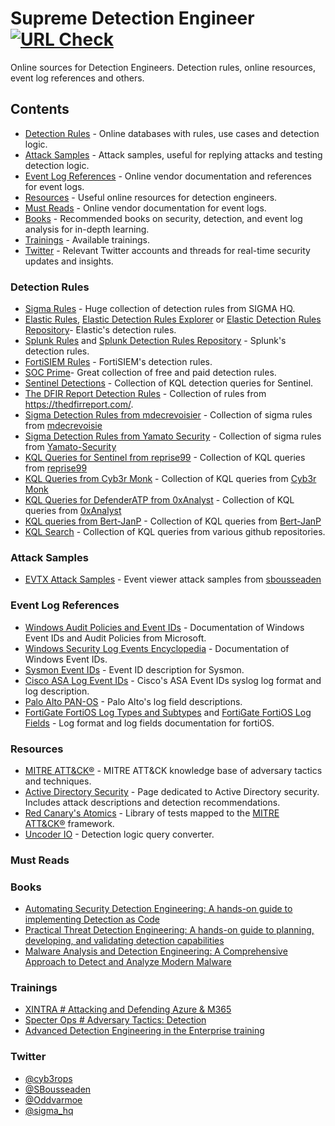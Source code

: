 # Supreme Detection Engineer [![URL Check](https://github.com/st0pp3r/Supreme-Detection-Engineer/actions/workflows/url_check.yml/badge.svg)](https://github.com/st0pp3r/Supreme-Detection-Engineer/actions/workflows/url_check.yml/badge.svg)

 Online sources for Detection Engineers. Detection rules, online resources, event log references and others.

## Contents
- [Detection Rules](#detection-rules) - Online databases with rules, use cases and detection logic.
- [Attack Samples](#attack-samples) - Attack samples, useful for replying attacks and testing detection logic.
- [Event Log References](#event-log-references) - Online vendor documentation and references for event logs.
- [Resources](#resources) - Useful online resources for detection engineers.
- [Must Reads](#must-reads) - Online vendor documentation for event logs.
- [Books](#books) - Recommended books on security, detection, and event log analysis for in-depth learning.
- [Trainings](#trainings) - Available trainings.
- [Twitter](#twitter) - Relevant Twitter accounts and threads for real-time security updates and insights.

### Detection Rules
- [Sigma Rules](https://github.com/SigmaHQ/sigma) - Huge collection of detection rules from SIGMA HQ.
- [Elastic Rules](https://www.elastic.co/guide/en/security/current/prebuilt-rules.html), [Elastic Detection Rules Explorer](https://elastic.github.io/detection-rules-explorer) or [Elastic Detection Rules Repository](https://github.com/elastic/detection-rules/tree/main/rules)- Elastic's detection rules.
- [Splunk Rules](https://research.splunk.com/detections/) and [Splunk Detection Rules Repository](https://github.com/splunk/security_content/tree/develop/detections) - Splunk's detection rules.
- [FortiSIEM Rules](https://help.fortinet.com/fsiem/Public_Resource_Access/7_2_2/rules/rule_descriptions.htm) - FortiSIEM's detection rules.
- [SOC Prime](https://socprime.com/)- Great collection of free and paid detection rules.
- [Sentinel Detections](https://github.com/Azure/Azure-Sentinel/tree/master/Detections) - Collection of KQL detection queries for Sentinel.
- [The DFIR Report Detection Rules](https://github.com/The-DFIR-Report/Sigma-Rules/tree/main/rules/windows) - Collection of rules from https://thedfirreport.com/.
- [Sigma Detection Rules from mdecrevoisier](https://github.com/mdecrevoisier/SIGMA-detection-rules) - Collection of sigma rules from [mdecrevoisie](https://github.com/mdecrevoisier)
- [Sigma Detection Rules from Yamato Security](https://github.com/Yamato-Security/hayabusa-rules/tree/main/sigma) - Collection of sigma rules from [Yamato-Security](https://github.com/Yamato-Security)
- [KQL Queries for Sentinel from reprise99](https://github.com/reprise99/Sentinel-Queries) - Collection of KQL queries from [reprise99](https://github.com/reprise99)
- [KQL Queries from Cyb3r Monk](https://github.com/Cyb3r-Monk/Threat-Hunting-and-Detection/tree/main) - Collection of KQL queries from [Cyb3r Monk](https://github.com/Cyb3r-Monk)
- [KQL Queries for DefenderATP from 0xAnalyst](https://github.com/0xAnalyst/DefenderATPQueries) - Collection of KQL queries from [0xAnalyst](https://github.com/0xAnalyst)
- [KQL queries from Bert-JanP](https://github.com/Bert-JanP/Hunting-Queries-Detection-Rules/tree/main) - Collection of KQL queries from [Bert-JanP](https://github.com/Bert-JanP)
- [KQL Search](https://www.kqlsearch.com/) - Collection of KQL queries from various github repositories.

### Attack Samples
- [EVTX Attack Samples](https://github.com/sbousseaden/EVTX-ATTACK-SAMPLES) - Event viewer attack samples from [sbousseaden](https://github.com/sbousseaden/EVTX-ATTACK-SAMPLES)

### Event Log References
- [Windows Audit Policies and Event IDs](https://learn.microsoft.com/en-us/previous-versions/windows/it-pro/windows-10/security/threat-protection/auditing/advanced-security-audit-policy-settings) - Documentation of Windows Event IDs and Audit Policies from Microsoft.
- [Windows Security Log Events Encyclopedia](https://www.ultimatewindowssecurity.com/securitylog/encyclopedia/default.aspx?i=j) - Documentation of Windows Event IDs.
- [Sysmon Event IDs](https://learn.microsoft.com/en-us/sysinternals/downloads/sysmon) - Event ID description for Sysmon.
- [Cisco ASA Log Event IDs](https://www.cisco.com/c/en/us/td/docs/security/asa/syslog/b_syslog.html) - Cisco's ASA Event IDs syslog log format and log description.
- [Palo Alto PAN-OS](https://docs.paloaltonetworks.com/pan-os/10-1/pan-os-admin/monitoring/use-syslog-for-monitoring/syslog-field-descriptions) - Palo Alto's log field descriptions.
- [FortiGate FortiOS Log Types and Subtypes](https://docs.fortinet.com/document/fortigate/7.6.1/fortios-log-message-reference/160372/list-of-log-types-and-subtypes) and [FortiGate FortiOS Log Fields](https://docs.fortinet.com/document/fortigate/7.6.1/fortios-log-message-reference/357866/log-message-fields) - Log format and log fields documentation for fortiOS.

### Resources
- [MITRE ATT&CK®](https://attack.mitre.org/) - MITRE ATT&CK knowledge base of adversary tactics and techniques.
- [Active Directory Security](https://adsecurity.org/?page_id=4031) - Page dedicated to Active Directory security. Includes attack descriptions and detection recommendations.
- [Red Canary's Atomics](https://github.com/redcanaryco/atomic-red-team/tree/master/atomics) - Library of tests mapped to the [MITRE ATT&CK®](https://attack.mitre.org/) framework.
- [Uncoder IO](https://uncoder.io/) - Detection logic query converter.

### Must Reads

### Books
 - [Automating Security Detection Engineering: A hands-on guide to implementing Detection as Code](https://www.packtpub.com/en-no/product/automating-security-detection-engineering-9781837636419)
 - [Practical Threat Detection Engineering: A hands-on guide to planning, developing, and validating detection capabilities](https://www.packtpub.com/en-sg/product/practical-threat-detection-engineering-9781801076715)
 - [Malware Analysis and Detection Engineering: A Comprehensive Approach to Detect and Analyze Modern Malware](https://link.springer.com/book/10.1007/978-1-4842-6193-4)

### Trainings
- [XINTRA # Attacking and Defending Azure & M365](https://www.xintra.org/training/course/1-attacking-and-defending-azure-m365)
- [Specter Ops # Adversary Tactics: Detection](https://specterops.io/training/adversary-tactics-detection/)
- [Advanced Detection Engineering in the Enterprise training](https://falconforce.nl/services/training/advanced-detection-engineering-training/)

### Twitter
- [@cyb3rops](https://x.com/cyb3rops)
- [@SBousseaden](https://x.com/SBousseaden)
- [@Oddvarmoe](https://x.com/Oddvarmoe)
- [@sigma_hq](https://x.com/sigma_hq)

